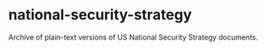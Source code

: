 # national-security-strategy
Archive of plain-text versions of US National Security Strategy documents.

